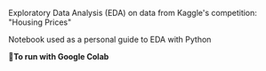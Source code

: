 Exploratory Data Analysis (EDA) on data from Kaggle's competition: "Housing Prices"

Notebook used as a personal guide to EDA with Python

**🚨To run with Google Colab**
